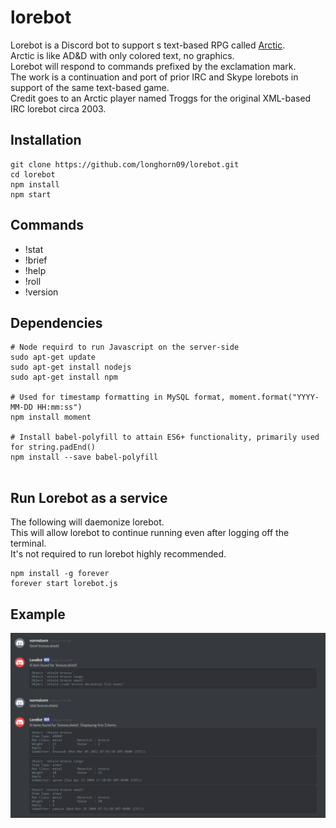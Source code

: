 # lorebot
Lorebot is a Discord bot to support s text-based RPG called [Arctic](http://mud.arctic.org).  
Arctic is like AD&D with only colored text, no graphics.  
Lorebot will respond to commands prefixed by the exclamation mark.  
The work is a continuation and port of prior IRC and Skype lorebots in support of the same text-based game.  
Credit goes to an Arctic player named Troggs for the original XML-based IRC lorebot circa 2003.  

## Installation
```
git clone https://github.com/longhorn09/lorebot.git
cd lorebot
npm install
npm start
```

## Commands
* !stat
* !brief
* !help
* !roll
* !version

## Dependencies
```
# Node requird to run Javascript on the server-side
sudo apt-get update
sudo apt-get install nodejs
sudo apt-get install npm

# Used for timestamp formatting in MySQL format, moment.format("YYYY-MM-DD HH:mm:ss")
npm install moment

# Install babel-polyfill to attain ES6+ functionality, primarily used for string.padEnd()
npm install --save babel-polyfill


```

## Run Lorebot as a service

The following will daemonize lorebot.  
This will allow lorebot to continue running even after logging off the terminal.  
It's not required to run lorebot highly recommended. 

```
npm install -g forever
forever start lorebot.js
```
## Example
![Discord Lorebot](/lorebot.PNG?raw=true "Example of brief and stat")
